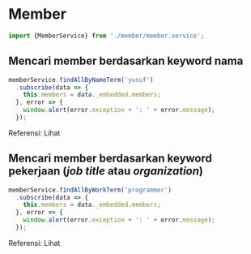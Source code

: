 # Member

```typescript
import {MemberService} from './member/member.service';
```

## Mencari member berdasarkan keyword nama

```typescript
memberService.findAllByNameTerm('yusuf')
  .subscribe(data => {
    this.members = data._embedded.members;
  }, error => {
    window.alert(error.exception + ': ' + error.message);
  });
```

Referensi: Lihat [](/member.md)

## Mencari member berdasarkan keyword pekerjaan \(_job title_ atau _organization_\)

```typescript
memberService.findAllByWorkTerm('programmer')
  .subscribe(data => {
    this.members = data._embedded.members;
  }, error => {
    window.alert(error.exception + ': ' + error.message);
  });
```

Referensi: Lihat [](/member.md)
